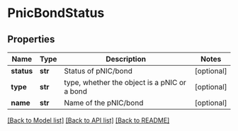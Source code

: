 # PnicBondStatus

## Properties
Name | Type | Description | Notes
------------ | ------------- | ------------- | -------------
**status** | **str** | Status of pNIC/bond | [optional] 
**type** | **str** | type, whether the object is a pNIC or a bond | [optional] 
**name** | **str** | Name of the pNIC/bond | [optional] 

[[Back to Model list]](../README.md#documentation-for-models) [[Back to API list]](../README.md#documentation-for-api-endpoints) [[Back to README]](../README.md)

